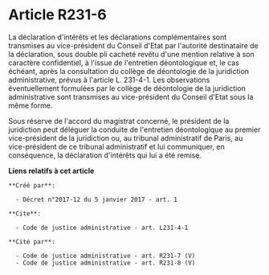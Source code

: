 # Article R231-6

La déclaration d'intérêts et les déclarations complémentaires sont transmises au vice-président du Conseil d'Etat par
l'autorité destinataire de la déclaration, sous double pli cacheté revêtu d'une mention relative à son caractère
confidentiel, à l'issue de l'entretien déontologique et, le cas échéant, après la consultation du collège de déontologie de
la juridiction administrative, prévus à l'article L. 231-4-1. Les observations éventuellement formulées par le collège de
déontologie de la juridiction administrative sont transmises au vice-président du Conseil d'Etat sous la même forme. 

Sous réserve de l'accord du magistrat concerné, le président de la juridiction peut déléguer la conduite de l'entretien
déontologique au premier vice-président de la juridiction ou, au tribunal administratif de Paris, au vice-président de ce
tribunal administratif et lui communiquer, en conséquence, la déclaration d'intérêts qui lui a été remise.

**Liens relatifs à cet article**

	**Créé par**:

	  - Décret n°2017-12 du 5 janvier 2017 - art. 1

	**Cite**:

	  - Code de justice administrative - art. L231-4-1

	**Cité par**:

	  - Code de justice administrative - art. R231-7 (V)
	  - Code de justice administrative - art. R231-8 (V)
